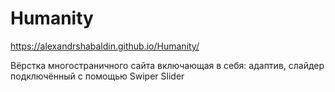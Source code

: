 # Humanity
https://alexandrshabaldin.github.io/Humanity/

Вёрстка многостраничного сайта включающая в себя: адаптив, слайдер подключённый с помощью Swiper Slider 
